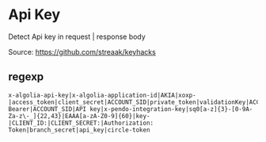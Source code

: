 # Api Key
Detect Api key in request | response body

Source: https://github.com/streaak/keyhacks

## regexp
```
x-algolia-api-key|x-algolia-application-id|AKIA|xoxp-|access_token|client_secret|ACCOUNT_SID|private_token|validationKey|ACCESS_KEY|Authorization: Bearer|ACCOUNT_SID|API key|x-pendo-integration-key|sq0[a-z]{3}-[0-9A-Za-z\-_]{22,43}|EAAA[a-zA-Z0-9]{60}|key-|CLIENT_ID:|CLIENT_SECRET:|Authorization: Token|branch_secret|api_key|circle-token
```
